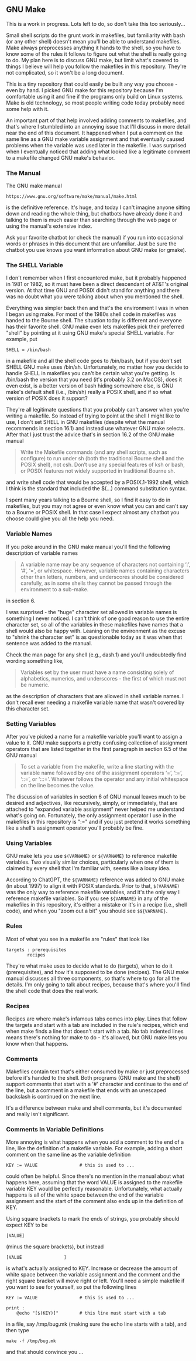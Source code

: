 ## GNU Make

This is a work in progress. Lots left to do, so don't take this too seriously...

Small shell scripts do the grunt work in makefiles, but familiarity with bash (or
any other shell) doesn't mean you'll be able to understand makefiles. Make always
preprocesses anything it hands to the shell, so you have to know some of the rules
it follows to figure out what the shell is really going to do. My plan here is to
discuss GNU make, but limit what's covered to things I believe will help you follow
the makefiles in this repository. They're not complicated, so it won't be a long
document.

This is a tiny repository that could easily be built any way you choose - even by
hand. I picked GNU make for this repository because I'm comfortable using it and
fine if the programs only build on Linux systems. Make is old technology, so most
people writing code today probably need some help with it.

An important part of that help involved adding comments to makefiles, and that's
where I stumbled into an annoying issue that I'll discuss in more detail near the
end of this document. It happened when I put a comment on the same line as a GNU
make variable assignment and that eventually caused problems when the variable was
used later in the makefile. I was surprised when I eventually noticed that adding
what looked like a legitimate comment to a makefile changed GNU make's behavior.

### The Manual

The GNU make manual

    https://www.gnu.org/software/make/manual/make.html

is the definitive reference. It's huge, and today I can't imagine anyone sitting
down and reading the whole thing, but chatbots have already done it and talking
to them is much easier than searching through the web page or using the manual's
extensive index.

Ask your favorite chatbot (or check the manual) if you run into occasional words
or phrases in this document that are unfamiliar. Just be sure the chatbot you use
knows you want information about GNU make (or gmake).

### The SHELL Variable

I don't remember when I first encountered make, but it probably happened in 1981
or 1982, so it must have been a direct descendant of AT&T's original version. At
that time GNU and POSIX didn't stand for anything and there was no doubt what you
were talking about when you mentioned the shell.

Everything was simpler back then and that's the environment I was in when I began
using make. For most of the 1980s shell code in makefiles was handed to the Bourne
shell. The situation today is different and everyone has their favorite shell. GNU
make even lets makefiles pick their preferred "shell" by pointing at it using GNU
make's special SHELL variable. For example, put

    SHELL = /bin/bash

in a makefile and all the shell code goes to /bin/bash, but if you don't set SHELL
GNU make uses /bin/sh. Unfortunately, no matter how you decide to handle SHELL in
makefiles you can't be certain what you're getting. Is /bin/bash the version that
you need (it's probably 3.2 on MacOS), does it even exist, is a better version of
bash hiding somewhere else, is GNU make's default shell (i.e., /bin/sh) really a
POSIX shell, and if so what version of POSIX does it support?

They're all legitimate questions that you probably can't answer when you're writing
a makefile. So instead of trying to point at the shell I might like to use, I don't
set SHELL in GNU makefiles (despite what the manual recommends in section 16.1) and
instead use whatever GNU make selects. After that I just trust the advice that's in
section 16.2 of the GNU make manual

  > Write the Makefile commands (and any shell scripts, such as configure) to
  > run under sh (both the traditional Bourne shell and the POSIX shell), not
  > csh. Don’t use any special features of ksh or bash, or POSIX features not
  > widely supported in traditional Bourne sh.

and write shell code that would be accepted by a POSIX.1-1992 shell, which I think
is the standard that included the $(...) command substitution syntax.

I spent many years talking to a Bourne shell, so I find it easy to do in makefiles,
but you may not agree or even know what you can and can't say to a Bourne or POSIX
shell. In that case I expect almost any chatbot you choose could give you all the
help you need.

### Variable Names

If you poke around in the GNU make manual you'll find the following description of
variable names

  > A variable name may be any sequence of characters not containing ‘:’, ‘#’,
  > ‘=’, or whitespace. However, variable names containing characters other than
  > letters, numbers, and underscores should be considered carefully, as in some
  > shells they cannot be passed through the environment to a sub-make.

in section 6.

I was surprised - the "huge" character set allowed in variable names is something I
never noticed. I can't think of one good reason to use the entire character set, so
all of the variables in these makefiles have names that a shell would also be happy
with. Leaning on the environment as the excuse to "shrink the character set" is as
questionable today as it was when that sentence was added to the manual.

Check the man page for any shell (e.g., dash.1) and you'll undoubtedly find wording
something like,

  > Variables set by the user must have a name consisting solely of alphabetics,
  > numerics, and underscores - the first of which must not be numeric.

as the description of characters that are allowed in shell variable names. I don't
recall ever needing a makefile variable name that wasn't covered by this character
set.

### Setting Variables

After you've picked a name for a makefile variable you'll want to assign a value to
it. GNU make supports a pretty confusing collection of assignment operators that are
listed together in the first paragraph in section 6.5 of the GNU manual

  > To set a variable from the makefile, write a line starting with the variable
  > name followed by one of the assignment operators ‘=’, ‘:=’, ‘::=’, or ‘:::=’.
  > Whatever follows the operator and any initial whitespace on the line becomes
  > the value.

The discussion of variables in section 6 of GNU manual leaves much to be desired and
adjectives, like recursively, simply, or immediately, that are attached to "expanded
variable assignment" never helped me understand what's going on. Fortunately, the only
assignment operator I use in the makefiles in this repository is ":=" and if you just
pretend it works something like a shell's assignment operator you'll probably be fine.

### Using Variables

GNU make lets you use `$(VARNAME)` or `${VARNAME}` to reference makefile variables.
Two visually similar choices, particularly when one of them is claimed by every
shell that I'm familiar with, seems like a lousy idea.

According to ChatGPT, the `${VARNAME}` reference was added to GNU make (in about
1997) to align it with POSIX standards. Prior to that, `$(VARNAME)` was the only
way to reference makefile variables, and it's the only way I reference makefile
variables. So if you see `${VARNAME}` in any of the makefiles in this repository,
it's either a mistake or it's in a recipe (i.e., shell code), and when you "zoom
out a bit" you should see `$${VARNAME}`.

### Rules

Most of what you see in a makefile are "rules" that look like

    targets : prerequisites
            recipes

They're what make uses to decide what to do (targets), when to do it (prerequisites),
and how it's supposed to be done (recipes). The GNU make manual discusses all three
components, so that's where to go for all the details. I'm only going to talk about
recipes, because that's where you'll find the shell code that does the real work.

### Recipes

Recipes are where make's infamous tabs comes into play. Lines that follow the targets
and start with a tab are included in the rule's recipes, which end when make finds a
line that doesn't start with a tab. No tab indented lines means there's nothing for
make to do - it's allowed, but GNU make lets you know when that happens.

### Comments

Makefiles contain text that's either consumed by make or just preprocessed before
it's handed to the shell. Both programs (GNU make and the shell) support comments
that start with a '#' character and continue to the end of the line, but a comment
in a makefile that ends with an unescaped backslash is continued on the next line.

It's a difference between make and shell comments, but it's documented and really
isn't significant.

### Comments In Variable Definitions

More annoying is what happens when you add a comment to the end of a line, like
the definition of a makefile variable. For example, adding a short comment on the
same line as the variable definition

    KEY := VALUE                # this is used to ...

could often be helpful. Since there's no mention in the manual about what happens
here, assuming that the word VALUE is assigned to the makefile variable KEY would
be perfectly reasonable. Unfortunately, what actually happens is all of the white
space between the end of the variable assignment and the start of the comment also
ends up in the definition of KEY.

Using square brackets to mark the ends of strings, you probably should expect KEY
to be

    [VALUE]

(minus the square brackets), but instead

    [VALUE                ]

is what's actually assigned to KEY. Increase or decrease the amount of white space
between the variable assignment and the comment and the right square bracket will
move right or left. You'll need a simple makefile if you want to see for yourself,
so put the following lines

    KEY := VALUE                # this is used to ...

    print :
        @echo "[$(KEY)]"        # this line must start with a tab

in a file, say /tmp/bug.mk (making sure the echo line starts with a tab), and then
type

    make -f /tmp/bug.mk

and that should convince you ...

